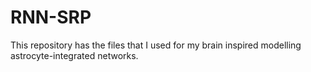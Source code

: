 # RNN-SRP
This repository has the files that I used for my brain inspired modelling astrocyte-integrated networks.
